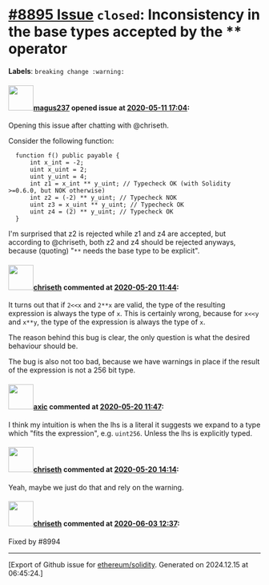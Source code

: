 # [\#8895 Issue](https://github.com/ethereum/solidity/issues/8895) `closed`: Inconsistency in the base types accepted by the ** operator
**Labels**: `breaking change :warning:`


#### <img src="https://avatars.githubusercontent.com/u/5021776?v=4" width="50">[magus237](https://github.com/magus237) opened issue at [2020-05-11 17:04](https://github.com/ethereum/solidity/issues/8895):

Opening this issue after chatting with @chriseth.

Consider the following function:
```
  function f() public payable {
      int x_int = -2;
      uint x_uint = 2;
      uint y_uint = 4;
      int z1 = x_int ** y_uint; // Typecheck OK (with Solidity >=0.6.0, but NOK otherwise)
      int z2 = (-2) ** y_uint; // Typecheck NOK
      uint z3 = x_uint ** y_uint; // Typecheck OK
      uint z4 = (2) ** y_uint; // Typecheck OK
  }
```

I'm surprised that z2 is rejected while z1 and z4 are accepted, but according to @chriseth, both z2 and z4 should be rejected anyways, because (quoting) "`**` needs the base type to be explicit".

#### <img src="https://avatars.githubusercontent.com/u/9073706?v=4" width="50">[chriseth](https://github.com/chriseth) commented at [2020-05-20 11:44](https://github.com/ethereum/solidity/issues/8895#issuecomment-631422965):

It turns out that if  `2<<x` and `2**x` are valid, the type of the resulting expression is always the type of `x`. This is certainly wrong, because for `x<<y` and `x**y`, the type of the expression is always the type of `x`.

The reason behind this bug is clear, the only question is what the desired behaviour should be.

The bug is also not too bad, because we have warnings in place if the result of the expression is not a 256 bit type.

#### <img src="https://avatars.githubusercontent.com/u/20340?v=4" width="50">[axic](https://github.com/axic) commented at [2020-05-20 11:47](https://github.com/ethereum/solidity/issues/8895#issuecomment-631424012):

I think my intuition is when the lhs is a literal it suggests we expand to a type which "fits the expression", e.g. `uint256`. Unless the lhs is explicitly typed.

#### <img src="https://avatars.githubusercontent.com/u/9073706?v=4" width="50">[chriseth](https://github.com/chriseth) commented at [2020-05-20 14:14](https://github.com/ethereum/solidity/issues/8895#issuecomment-631500491):

Yeah, maybe we just do that and rely on the warning.

#### <img src="https://avatars.githubusercontent.com/u/9073706?v=4" width="50">[chriseth](https://github.com/chriseth) commented at [2020-06-03 12:37](https://github.com/ethereum/solidity/issues/8895#issuecomment-638169289):

Fixed by #8994


-------------------------------------------------------------------------------



[Export of Github issue for [ethereum/solidity](https://github.com/ethereum/solidity). Generated on 2024.12.15 at 06:45:24.]
